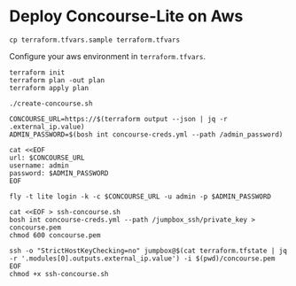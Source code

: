 # Deploy Concourse-Lite on Aws

```
cp terraform.tfvars.sample terraform.tfvars
```

Configure your aws environment in `terraform.tfvars`.


```
terraform init
terraform plan -out plan
terraform apply plan
```

```
./create-concourse.sh
```

```
CONCOURSE_URL=https://$(terraform output --json | jq -r .external_ip.value)
ADMIN_PASSWORD=$(bosh int concourse-creds.yml --path /admin_password)

cat <<EOF
url: $CONCOURSE_URL
username: admin
password: $ADMIN_PASSWORD
EOF
```

```
fly -t lite login -k -c $CONCOURSE_URL -u admin -p $ADMIN_PASSWORD
```

```
cat <<EOF > ssh-concourse.sh
bosh int concourse-creds.yml --path /jumpbox_ssh/private_key > concourse.pem
chmod 600 concourse.pem

ssh -o "StrictHostKeyChecking=no" jumpbox@$(cat terraform.tfstate | jq -r '.modules[0].outputs.external_ip.value') -i $(pwd)/concourse.pem
EOF
chmod +x ssh-concourse.sh
```
